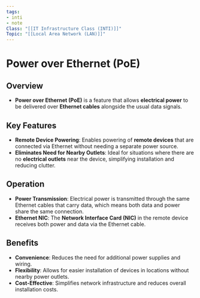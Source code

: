 ```yaml
---
tags:
- inti
- note
Class: "[[IT Infrastructure Class (INTI)]]"
Topic: "[[Local Area Network (LAN)]]"
---
```


# Power over Ethernet (PoE)

## Overview

- **Power over Ethernet (PoE)** is a feature that allows **electrical power** to be delivered over **Ethernet cables** alongside the usual data signals.

## Key Features

- **Remote Device Powering**: Enables powering of **remote devices** that are connected via Ethernet without needing a separate power source.
- **Eliminates Need for Nearby Outlets**: Ideal for situations where there are no **electrical outlets** near the device, simplifying installation and reducing clutter.

## Operation

- **Power Transmission**: Electrical power is transmitted through the same Ethernet cables that carry data, which means both data and power share the same connection.
- **Ethernet NIC**: The **Network Interface Card (NIC)** in the remote device receives both power and data via the Ethernet cable.

## Benefits

- **Convenience**: Reduces the need for additional power supplies and wiring.
- **Flexibility**: Allows for easier installation of devices in locations without nearby power outlets.
- **Cost-Effective**: Simplifies network infrastructure and reduces overall installation costs.


